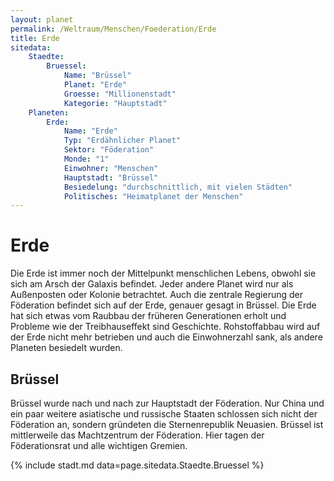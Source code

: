 ```yaml
---
layout: planet
permalink: /Weltraum/Menschen/Foederation/Erde
title: Erde
sitedata:
    Staedte:
        Bruessel:
            Name: "Brüssel"
            Planet: "Erde"
            Groesse: "Millionenstadt"
            Kategorie: "Hauptstadt"
    Planeten:
        Erde:
            Name: "Erde"
            Typ: "Erdähnlicher Planet"
            Sektor: "Föderation"
            Monde: "1"
            Einwohner: "Menschen"
            Hauptstadt: "Brüssel"
            Besiedelung: "durchschnittlich, mit vielen Städten"
            Politisches: "Heimatplanet der Menschen"
---
```


# Erde

Die Erde ist immer noch der Mittelpunkt menschlichen Lebens, obwohl sie sich am Arsch der Galaxis befindet. Jeder andere Planet wird nur als Außenposten oder Kolonie betrachtet. Auch die zentrale Regierung der Föderation befindet sich auf der Erde, genauer gesagt in Brüssel. Die Erde hat sich etwas vom Raubbau der früheren Generationen erholt und Probleme wie der Treibhauseffekt sind Geschichte. Rohstoffabbau wird auf der Erde nicht mehr betrieben und auch die Einwohnerzahl sank, als andere Planeten besiedelt wurden.

## Brüssel

Brüssel wurde nach und nach zur Hauptstadt der Föderation. Nur China und ein paar weitere asiatische und russische Staaten schlossen sich nicht der Föderation an, sondern gründeten die Sternenrepublik Neuasien. Brüssel ist mittlerweile das Machtzentrum der Föderation. Hier tagen der Föderationsrat und alle wichtigen Gremien.

{% include stadt.md data=page.sitedata.Staedte.Bruessel %}
